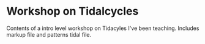# Workshop on Tidalcycles
Contents of a intro level workshop on Tidacyles I've been teaching. Includes markup file and patterns tidal file.
